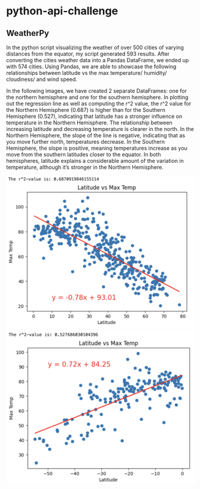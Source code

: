 # python-api-challenge

## WeatherPy

In the python script visualizing the weather of over 500 cities of varying distances from the equator, my script generated 593 results. After converting the cities weather data into a Pandas DataFrame, we ended up with 574 cities. Using Pandas, we are able to showcase the following relationships between latitude vs the max temperature/ humidity/ cloudiness/ and wind speed. 

In the following images, we have created 2 separate DataFrames: one for the northern hemisphere and one for the southern hemisphere. In plotting out the regression line as well as computing the r^2 value, the r^2 value for the Northern Hemisphere (0.687) is higher than for the Southern Hemisphere (0.527), indicating that latitude has a stronger influence on temperature in the Northern Hemisphere. The relationship between increasing latitude and decreasing temperature is clearer in the north. In the Northern Hemisphere, the slope of the line is negative, indicating that as you move further north, temperatures decrease. In the Southern Hemisphere, the slope is positive, meaning temperatures increase as you move from the southern latitudes closer to the equator. In both hemispheres, latitude explains a considerable amount of the variation in temperature, although it’s stronger in the Northern Hemisphere.

![northern_lat_temp](https://github.com/otybaasandorj/python-api-challenge/blob/main/WeatherPy/output_data/images/northern_lat_temp.png)
![southern_lat_temp](https://github.com/otybaasandorj/python-api-challenge/blob/main/WeatherPy/output_data/images/southern_lat_temp.png)
